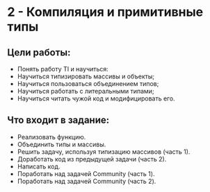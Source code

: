 # 2 - Компиляция и примитивные типы

## Цели работы:

- Понять работу TI и научиться:
- Научиться типизировать массивы и объекты;
- Научиться пользоваться объединением типов;
- Научиться работать с литеральными типами;
- Научиться читать чужой код и модифицировать его.

## Что входит в задание:

- Реализовать функцию.
- Объединить типы и массивы.
- Решить задачу, используя типизацию массивов (часть 1).
- Доработать код из предыдущей задачи (часть 2).
- Написать код.
- Поработать над задачей Community (часть 1).
- Поработать над задачей Community (часть 2).
